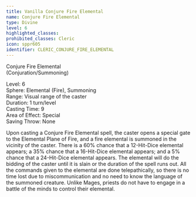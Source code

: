 ```yaml
---
title: Vanilla Conjure Fire Elemental
name: Conjure Fire Elemental
type: Divine
level: 6
highlighted_classes: 
prohibited_classes: Cleric
icon: sppr605
identifier: CLERIC_CONJURE_FIRE_ELEMENTAL
---
```

Conjure Fire Elemental  
(Conjuration/Summoning)  
  
Level: 6  
Sphere: Elemental (Fire), Summoning  
Range: Visual range of the caster  
Duration: 1 turn/level  
Casting Time: 9  
Area of Effect: Special  
Saving Throw: None  
  
Upon casting a Conjure Fire Elemental spell, the caster opens a special gate to the Elemental Plane of Fire, and a fire elemental is summoned in the vicinity of the caster. There is a 60% chance that a 12-Hit-Dice elemental appears; a 35% chance that a 16-Hit-Dice elemental appears; and a 5% chance that a 24-Hit-Dice elemental appears. The elemental will do the bidding of the caster until it is slain or the duration of the spell runs out. All the commands given to the elemental are done telepathically, so there is no time lost due to miscommunication and no need to know the language of the summoned creature. Unlike Mages, priests do not have to engage in a battle of the minds to control their elemental.  
